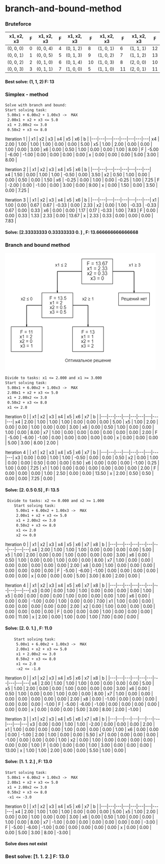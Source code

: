 # branch-and-bound-method

### Bruteforce
|x1, x2, x3 | F | x1, x2, x3 | F | x1, x2, x3 | F | x1, x2, x3 | F |x1, x2, x3 | F |
|---|---|---|---|---|---|---|---|---|---|
| (0, 0, 0) |  0 | (0, 0, 4) |  4 | (0, 1, 2) |  8 | (1, 0, 1) |  6 | (1, 1, 1) |  12 |
| (0, 0, 1) | 1 | (0, 0, 5) |  5 | (0, 1, 3) |  9 | (1, 0, 2) | 7 | (1, 1, 2) |  13 |
| (0, 0, 2) |  2 | (0, 1, 0) |  6 | (0, 1, 4) |  10 | (1, 0, 3) | 8| (2, 0, 0) |  10 |
| (0, 0, 3) |  3 | (0, 1, 1) |  7 | (1, 0, 0) |  5 | (1, 1, 0) |  11 | (2, 0, 1) |  11 |

#### Best solve:  (1, 1, 2) F: 13

### Simplex - method
    Solve with branch and bound:
    Start solving task:
     5.00x1 + 6.00x2 + 1.00x3 ->  MAX
     2.00x1 + x2 + x3 <= 5.0
     x1 + 2.00x2 <= 3.0
     0.50x2 + x3 <= 8.0

Iteration 1
  |   |   x1   |   x2   |   x3   |   x4   |   x5   |   x6   |    b   |
|---|---|---|---|---|---|---|---|
  x4 |   2.00 |   1.00 |   1.00 |   1.00 |   0.00 |   0.00 |   5.00 |
  x5 |   1.00 |   2.00 |   0.00 |   0.00 |   1.00 |   0.00 |   3.00 |
  x6 |   0.00 |   0.50 |   1.00 |   0.00 |   0.00 |   1.00 |   8.00 |
   F |  -5.00 |  -6.00 |  -1.00 |   0.00 |   0.00 |   0.00 |   0.00 |
   x |   0.00 |   0.00 |   0.00 |   5.00 |   3.00 |   8.00 |

Iteration 2
    | |   x1   |   x2   |   x3   |   x4   |   x5   |   x6   |    b   |
|---|---|---|---|---|---|---|---|   
  x4 |   1.50 |   0.00 |   1.00 |   1.00 |  -0.50 |   0.00 |   3.50 |
  x2 |   0.50 |   1.00 |   0.00 |   0.00 |   0.50 |   0.00 |   1.50 |
  x6 |  -0.25 |   0.00 |   1.00 |   0.00 |  -0.25 |   1.00 |   7.25 |
   F |  -2.00 |   0.00 |  -1.00 |   0.00 |   3.00 |   0.00 |   9.00 |
   x |   0.00 |   1.50 |   0.00 |   3.50 |   0.00 |   7.25 |

Iteration 3
   | |   x1   |   x2   |   x3   |   x4   |   x5   |   x6   |    b   |
|---|---|---|---|---|---|---|---|
  x1 |   1.00 |   0.00 |   0.67 |   0.67 |  -0.33 |   0.00 |   2.33 |
  x2 |   0.00 |   1.00 |  -0.33 |  -0.33 |   0.67 |   0.00 |   0.33 |
  x6 |   0.00 |   0.00 |   1.17 |   0.17 |  -0.33 |   1.00 |   7.83 |
   F |   0.00 |   0.00 |   0.33 |   1.33 |   2.33 |   0.00 |  13.67 |
   x |   2.33 |   0.33 |   0.00 |   0.00 |   0.00 |   7.83 |
   
 #### Solve: [2.33333333 0.33333333 0.        ] , F: 13.666666666666668 

### Branch and bound method
![tree](diagram.png)


    Divide to tasks: x1 <= 2.000 and x1 >= 3.000
    Start solving task:
     5.00x1 + 6.00x2 + 1.00x3 ->  MAX
     2.00x1 + x2 + x3 <= 5.0
     x1 + 2.00x2 <= 3.0
     0.50x2 + x3 <= 8.0
     x1 <= 2.0

Iteration 0
  |  |   x1   |   x2   |   x3   |   x4   |   x5   |   x6   |   x7   |    b   |
|---|---|---|---|---|---|---|---|---|
  x4 |   2.00 |   1.00 |   1.00 |   1.00 |   0.00 |   0.00 |   0.00 |   5.00 |
  x5 |   1.00 |   2.00 |   0.00 |   0.00 |   1.00 |   0.00 |   0.00 |   3.00 |
  x6 |   0.00 |   0.50 |   1.00 |   0.00 |   0.00 |   1.00 |   0.00 |   8.00 |
  x7 |   1.00 |   0.00 |   0.00 |   0.00 |   0.00 |   0.00 |   0.00 |   2.00 |
   F |  -5.00 |  -6.00 |  -1.00 |   0.00 |   0.00 |   0.00 |   0.00 |   0.00 |
   x |   0.00 |   0.00 |   0.00 |   5.00 |   3.00 |   8.00 |   2.00 |

Iteration 4
  |   |   x1   |   x2   |   x3   |   x4   |   x5   |   x6   |   x7   |    b   |
|---|---|---|---|---|---|---|---|---|
  x3 |   0.00 |   0.00 |   1.00 |   1.00 |  -0.50 |   0.00 |   0.00 |   0.50 |
  x2 |   0.00 |   1.00 |   0.00 |   0.00 |   0.50 |   0.00 |   0.00 |   0.50 |
  x6 |   0.00 |   0.00 |   0.00 |  -1.00 |   0.25 |   1.00 |   0.00 |   7.25 |
  x1 |   1.00 |   0.00 |   0.00 |   0.00 |   0.00 |   0.00 |   0.00 |   2.00 |
   F |   0.00 |   0.00 |   0.00 |   1.00 |   2.50 |   0.00 |   0.00 |  13.50 |
   x |   2.00 |   0.50 |   0.50 |   0.00 |   0.00 |   7.25 |   0.00 |
     
####  Solve: [2.  0.5 0.5] , F: 13.5 


     Divide to tasks: x2 <= 0.000 and x2 >= 1.000
        Start solving task:
         5.00x1 + 6.00x2 + 1.00x3 ->  MAX
         2.00x1 + x2 + x3 <= 5.0
         x1 + 2.00x2 <= 3.0
         0.50x2 + x3 <= 8.0
         x1 <= 2.0
         x2 <= 0.0

Iteration 0
  |  |   x1   |   x2   |   x3   |   x4   |   x5   |   x6   |   x7   |   x8   |    b   |
|---|---|---|---|---|---|---|---|---|---|
  x4 |   2.00 |   1.00 |   1.00 |   1.00 |   0.00 |   0.00 |   0.00 |   0.00 |   5.00 |
  x5 |   1.00 |   2.00 |   0.00 |   0.00 |   1.00 |   0.00 |   0.00 |   0.00 |   3.00 |
  x6 |   0.00 |   0.50 |   1.00 |   0.00 |   0.00 |   1.00 |   0.00 |   0.00 |   8.00 |
  x7 |   1.00 |   0.00 |   0.00 |   0.00 |   0.00 |   0.00 |   0.00 |   0.00 |   2.00 |
  x8 |   0.00 |   1.00 |   0.00 |   0.00 |   0.00 |   0.00 |   0.00 |   0.00 |   0.00 |
   F |  -5.00 |  -6.00 |  -1.00 |   0.00 |   0.00 |   0.00 |   0.00 |   0.00 |   0.00 |
   x |   0.00 |   0.00 |   0.00 |   5.00 |   3.00 |   8.00 |   2.00 |   0.00 |

Iteration 4
  |  |   x1   |   x2   |   x3   |   x4   |   x5   |   x6   |   x7   |   x8   |    b   |
|---|---|---|---|---|---|---|---|---|---|
  x3 |   0.00 |   0.00 |   1.00 |   1.00 |   0.00 |   0.00 |   0.00 |   0.00 |   1.00 |
  x5 |   0.00 |   0.00 |   0.00 |   0.00 |   1.00 |   0.00 |   0.00 |   0.00 |   1.00 |
  x6 |   0.00 |   0.00 |   0.00 |  -1.00 |   0.00 |   1.00 |   0.00 |   0.00 |   7.00 |
  x1 |   1.00 |   0.00 |   0.00 |   0.00 |   0.00 |   0.00 |   0.00 |   0.00 |   2.00 |
  x2 |   0.00 |   1.00 |   0.00 |   0.00 |   0.00 |   0.00 |   0.00 |   0.00 |   0.00 |
   F |   0.00 |   0.00 |   0.00 |   1.00 |   0.00 |   0.00 |   0.00 |   0.00 |  11.00 |
   x |   2.00 |   0.00 |   1.00 |   0.00 |   1.00 |   7.00 |   0.00 |   0.00 |
         
 #### Solve: [2. 0. 1.] , F: 11.0 



        Start solving task:
         5.00x1 + 6.00x2 + 1.00x3 ->  MAX
         2.00x1 + x2 + x3 <= 5.0
         x1 + 2.00x2 <= 3.0
         0.50x2 + x3 <= 8.0
         x1 <= 2.0
         -x2 <= -1.0

Iteration 0
 |   |   x1   |   x2   |   x3   |   x4   |   x5   |   x6   |   x7   |   x8   |    b   |
|---|---|---|---|---|---|---|---|---|---|
  x4 |   2.00 |   1.00 |   1.00 |   1.00 |   0.00 |   0.00 |   0.00 |   0.00 |   5.00 |
  x5 |   1.00 |   2.00 |   0.00 |   0.00 |   1.00 |   0.00 |   0.00 |   0.00 |   3.00 |
  x6 |   0.00 |   0.50 |   1.00 |   0.00 |   0.00 |   1.00 |   0.00 |   0.00 |   8.00 |
  x7 |   1.00 |   0.00 |   0.00 |   0.00 |   0.00 |   0.00 |   0.00 |   0.00 |   2.00 |
  x8 |   0.00 |  -1.00 |   0.00 |   0.00 |   0.00 |   0.00 |   0.00 |   0.00 |  -1.00 |
   F |  -5.00 |  -6.00 |  -1.00 |   0.00 |   0.00 |   0.00 |   0.00 |   0.00 |   0.00 |
   x |   0.00 |   0.00 |   0.00 |   5.00 |   3.00 |   8.00 |   2.00 |  -1.00 |

Iteration 3
 |   |   x1   |   x2   |   x3   |   x4   |   x5   |   x6   |   x7   |   x8   |    b   |
|---|---|---|---|---|---|---|---|---|---|
  x3 |   0.00 |   0.00 |   1.00 |   1.00 |  -2.00 |   0.00 |   0.00 |   0.00 |   2.00 |
  x1 |   1.00 |   0.00 |   0.00 |   0.00 |   1.00 |   0.00 |   0.00 |   0.00 |   1.00 |
  x6 |   0.00 |   0.00 |   0.00 |  -1.00 |   2.00 |   1.00 |   0.00 |   0.00 |   5.50 |
  x7 |   0.00 |   0.00 |   0.00 |   0.00 |  -1.00 |   0.00 |   0.00 |   0.00 |   1.00 |
  x2 |   0.00 |   1.00 |   0.00 |   0.00 |   0.00 |   0.00 |   0.00 |   0.00 |   1.00 |
   F |   0.00 |   0.00 |   0.00 |   1.00 |   3.00 |   0.00 |   0.00 |   0.00 |  13.00 |
   x |   1.00 |   1.00 |   2.00 |   0.00 |   0.00 |   5.50 |   1.00 |   0.00 |
        
####  Solve: [1. 1. 2.] , F: 13.0 

    
    
    Start solving task:
     5.00x1 + 6.00x2 + 1.00x3 ->  MAX
     2.00x1 + x2 + x3 <= 5.0
     x1 + 2.00x2 <= 3.0
     0.50x2 + x3 <= 8.0
     -x1 <= -3.0

Iteration 0
   |  |   x1   |   x2   |   x3   |   x4   |   x5   |   x6   |   x7   |    b   |
 |---|---|---|---|---|---|---|---|---|
  x4 |   2.00 |   1.00 |   1.00 |   1.00 |   0.00 |   0.00 |   0.00 |   5.00 |
  x5 |   1.00 |   2.00 |   0.00 |   0.00 |   1.00 |   0.00 |   0.00 |   3.00 |
  x6 |   0.00 |   0.50 |   1.00 |   0.00 |   0.00 |   1.00 |   0.00 |   8.00 |
  x7 |  -1.00 |   0.00 |   0.00 |   0.00 |   0.00 |   0.00 |   0.00 |  -3.00 |
   F |  -5.00 |  -6.00 |  -1.00 |   0.00 |   0.00 |   0.00 |   0.00 |   0.00 |
   x |   0.00 |   0.00 |   0.00 |   5.00 |   3.00 |   8.00 |  -3.00 |
     
####  Solve does not exist

### Best solve:  [1. 1. 2.] F: 13.0
